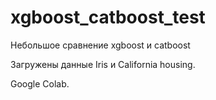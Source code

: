 # xgboost_catboost_test

Небольшое сравнение xgboost и catboost 

Загружены данные Iris и California housing.

Google Colab.
